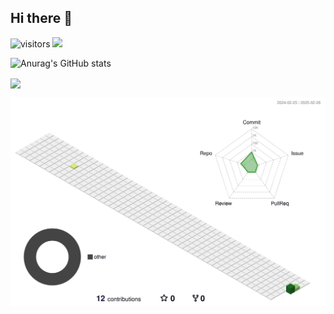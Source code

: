 ## Hi there 👋

![visitors](https://visitor-badge.glitch.me/badge?page_id=LunaZyd&left_color=green&right_color=red)
![](https://visitor-badge.glitch.me/badge?page_id=LunaZyd)


![Anurag's GitHub stats](https://github-readme-stats.vercel.app/api?username=LunaZyd&show_icons=true&theme=radical)
<!--START_SECTION:waka-->
<!--END_SECTION:waka-->

<img align="center" src="https://github-readme-stats.vercel.app/api/top-langs/?username=LunaZyd&theme=transparent&hide_border=true&layout=donut-vertical&langs_count=6" />

<!--
**LunaZyd/LunaZyd** is a ✨ _special_ ✨ repository because its `README.md` (this file) appears on your GitHub profile.

Here are some ideas to get you started:

- 🔭 I’m currently working on ...
- 🌱 I’m currently learning ...
- 👯 I’m looking to collaborate on ...
- 🤔 I’m looking for help with ...
- 💬 Ask me about ...
- 📫 How to reach me: ...
- 😄 Pronouns: ...
- ⚡ Fun fact: ...
-->
![](./profile-3d-contrib/profile-green-animate.svg)
